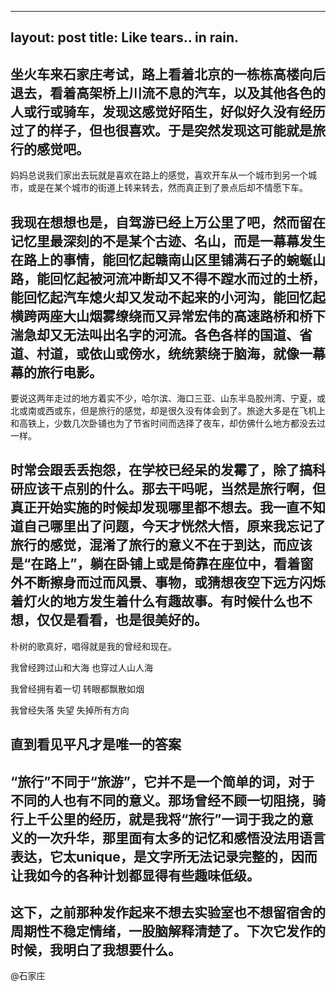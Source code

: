  ---
layout: post
title: Like tears.. in rain.
---
  坐火车来石家庄考试，路上看着北京的一栋栋高楼向后退去，看着高架桥上川流不息的汽车，以及其他各色的人或行或骑车，发现这感觉好陌生，好似好久没有经历过了的样子，但也很喜欢。于是突然发现这可能就是旅行的感觉吧。
  --------
  妈妈总说我们家出去玩就是喜欢在路上的感觉，喜欢开车从一个城市到另一个城市，或是在某个城市的街道上转来转去，然而真正到了景点后却不情愿下车。

  我现在想想也是，自驾游已经上万公里了吧，然而留在记忆里最深刻的不是某个古迹、名山，而是一幕幕发生在路上的事情，能回忆起赣南山区里铺满石子的蜿蜒山路，能回忆起被河流冲断却又不得不蹚水而过的土桥，能回忆起汽车熄火却又发动不起来的小河沟，能回忆起横跨两座大山烟雾缭绕而又异常宏伟的高速路桥和桥下湍急却又无法叫出名字的河流。各色各样的国道、省道、村道，或依山或傍水，统统萦绕于脑海，就像一幕幕的旅行电影。
  --------
  要说这两年走过的地方着实不少，哈尔滨、海口三亚、山东半岛胶州湾、宁夏，或北或南或西或东，但是旅行的感觉，却是很久没有体会到了。旅途大多是在飞机上和高铁上，少数几次卧铺也为了节省时间而选择了夜车，却仿佛什么地方都没去过一样。

  时常会跟丢丢抱怨，在学校已经呆的发霉了，除了搞科研应该干点别的什么。那去干吗呢，当然是旅行啊，但真正开始实施的时候却发现哪里都不想去。我一直不知道自己哪里出了问题，今天才恍然大悟，原来我忘记了旅行的感觉，混淆了旅行的意义不在于到达，而应该是“在路上”，躺在卧铺上或是倚靠在座位中，看着窗外不断擦身而过而风景、事物，或猜想夜空下远方闪烁着灯火的地方发生着什么有趣故事。有时候什么也不想，仅仅是看看，也是很美好的。
  --------
  朴树的歌真好，唱得就是我的曾经和现在。

  我曾经跨过山和大海 也穿过人山人海

  我曾经拥有着一切 转眼都飘散如烟

  我曾经失落 失望 失掉所有方向

  直到看见平凡才是唯一的答案
  --------
  “旅行”不同于“旅游”，它并不是一个简单的词，对于不同的人也有不同的意义。那场曾经不顾一切阻挠，骑行上千公里的经历，就是我将“旅行”一词于我之的意义的一次升华，那里面有太多的记忆和感悟没法用语言表达，它太unique，是文字所无法记录完整的，因而让我如今的各种计划都显得有些趣味低级。
  --------
  这下，之前那种发作起来不想去实验室也不想留宿舍的周期性不稳定情绪，一股脑解释清楚了。下次它发作的时候，我明白了我想要什么。
  --------
  @石家庄 